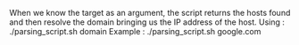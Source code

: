 When we know the target as an argument, the script returns the hosts
found and then resolve the domain bringing us the IP address of the host.
Using :
    ./parsing_script.sh domain
    Example : ./parsing_script.sh google.com